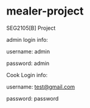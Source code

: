 # mealer-project
SEG2105[B] Project

admin login info:

username: admin

password: admin


Cook Login info:

username: test@gmail.com

password: password
